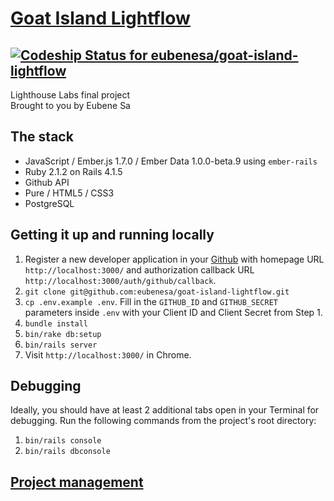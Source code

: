 # [Goat Island Lightflow](http://goatislandlightflow.herokuapp.com/)

## [![Codeship Status for eubenesa/goat-island-lightflow](https://codeship.io/projects/d759f9a0-0f87-0132-3a96-42e120fa204e/status)](https://codeship.io/projects/32662)

Lighthouse Labs final project  
Brought to you by Eubene Sa

## The stack

* JavaScript / Ember.js 1.7.0 / Ember Data 1.0.0-beta.9 using `ember-rails`
* Ruby 2.1.2 on Rails 4.1.5
* Github API
* Pure / HTML5 / CSS3
* PostgreSQL

## Getting it up and running locally

1. Register a new developer application in your [Github](https://github.com/settings/applications) with homepage URL `http://localhost:3000/` and authorization callback URL `http://localhost:3000/auth/github/callback`.
2. `git clone git@github.com:eubenesa/goat-island-lightflow.git`
3. `cp .env.example .env`. Fill in the `GITHUB_ID` and `GITHUB_SECRET` parameters inside `.env` with your Client ID and Client Secret from Step 1.
4. `bundle install`
5. `bin/rake db:setup`
6. `bin/rails server`
7. Visit `http://localhost:3000/` in Chrome.

## Debugging

Ideally, you should have at least 2 additional tabs open in your Terminal for debugging. Run the following commands from the project's root directory:  
  
1. `bin/rails console`  
2. `bin/rails dbconsole`  

## [Project management](https://trello.com/b/Xlp2bRmh/goat-island-lightflow-ember-js)
